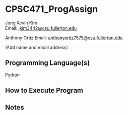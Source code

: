 # CPSC471_ProgAssign

Jong Kevin Kim <br>
Email: jkim3442@csu.fullerton.edu

Anthony Ortiz
Email: anthonyortiz7575@csu.fullerton.edu

(Add name and email address)

## Programming Language(s)

Python

## How to Execute Program

## Notes
